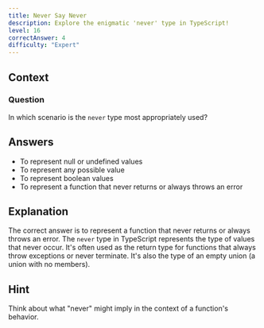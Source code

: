 ```yaml
---
title: Never Say Never
description: Explore the enigmatic 'never' type in TypeScript!
level: 16
correctAnswer: 4
difficulty: "Expert"
---
```


## Context

### Question
In which scenario is the `never` type most appropriately used?

## Answers
- To represent null or undefined values
- To represent any possible value
- To represent boolean values
- To represent a function that never returns or always throws an error

## Explanation
The correct answer is to represent a function that never returns or always throws an error. The `never` type in TypeScript represents the type of values that never occur. It's often used as the return type for functions that always throw exceptions or never terminate. It's also the type of an empty union (a union with no members).

## Hint
Think about what "never" might imply in the context of a function's behavior.